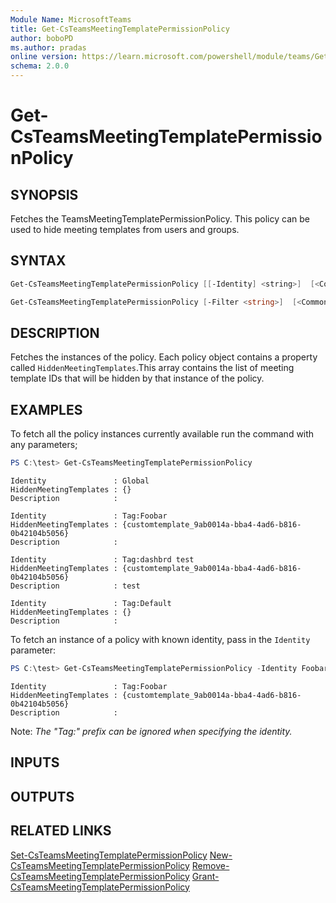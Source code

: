 ```yaml
---
Module Name: MicrosoftTeams
title: Get-CsTeamsMeetingTemplatePermissionPolicy
author: boboPD
ms.author: pradas
online version: https://learn.microsoft.com/powershell/module/teams/Get-CsTeamsMeetingTemplatePermissionPolicy
schema: 2.0.0
---
```


# Get-CsTeamsMeetingTemplatePermissionPolicy

## SYNOPSIS
Fetches the TeamsMeetingTemplatePermissionPolicy. This policy can be used to hide meeting templates from users and groups.

## SYNTAX
```powershell
Get-CsTeamsMeetingTemplatePermissionPolicy [[-Identity] <string>]  [<CommonParameters>]

Get-CsTeamsMeetingTemplatePermissionPolicy [-Filter <string>]  [<CommonParameters>]
```

## DESCRIPTION
Fetches the instances of the policy. Each policy object contains a property called `HiddenMeetingTemplates`.This array contains the list of meeting template IDs that will be hidden by that instance of the policy.

## EXAMPLES
To fetch all the policy instances currently available run the command with any parameters;

```powershell
PS C:\test> Get-CsTeamsMeetingTemplatePermissionPolicy
```
```output
Identity               : Global
HiddenMeetingTemplates : {}
Description            :

Identity               : Tag:Foobar
HiddenMeetingTemplates : {customtemplate_9ab0014a-bba4-4ad6-b816-0b42104b5056}
Description            :

Identity               : Tag:dashbrd test
HiddenMeetingTemplates : {customtemplate_9ab0014a-bba4-4ad6-b816-0b42104b5056}
Description            : test

Identity               : Tag:Default
HiddenMeetingTemplates : {}
Description            :
```

To fetch an instance of a policy with known identity, pass in the `Identity` parameter:

```powershell
PS C:\test> Get-CsTeamsMeetingTemplatePermissionPolicy -Identity Foobar
```
```output
Identity               : Tag:Foobar
HiddenMeetingTemplates : {customtemplate_9ab0014a-bba4-4ad6-b816-0b42104b5056}
Description            :
```

Note: _The "Tag:" prefix can be ignored when specifying the identity._

## INPUTS

## OUTPUTS

## RELATED LINKS
[Set-CsTeamsMeetingTemplatePermissionPolicy](Set-CsTeamsMeetingTemplatePermissionPolicy.md)
[New-CsTeamsMeetingTemplatePermissionPolicy](New-CsTeamsMeetingTemplatePermissionPolicy.md)
[Remove-CsTeamsMeetingTemplatePermissionPolicy](Remove-CsTeamsMeetingTemplatePermissionPolicy.md)
[Grant-CsTeamsMeetingTemplatePermissionPolicy](Grant-CsTeamsMeetingTemplatePermissionPolicy.md)